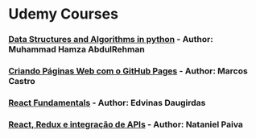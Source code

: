 # Udemy Courses

### [Data Structures and Algorithms in python](https://www.udemy.com/course/data-structures-and-algorithms-in-python-using-python/) - **Author: Muhammad Hamza AbdulRehman**

### [Criando Páginas Web com o GitHub Pages](https://www.udemy.com/course/github-pages/) - **Author: Marcos Castro**

### [React Fundamentals](https://www.udemy.com/course/react-fundamentals/) - **Author: Edvinas Daugirdas**

### [React, Redux e integração de APIs](https://www.udemy.com/course/react-redux-e-integracao-de-apis/) - **Author: Nataniel Paiva**
